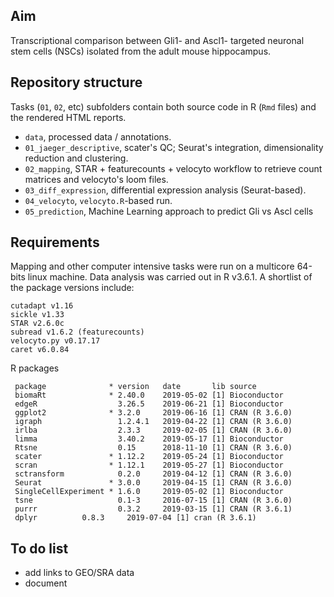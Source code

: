 ## Aim

Transcriptional comparison between Gli1- and Ascl1- targeted neuronal stem cells (NSCs) isolated from the adult mouse hippocampus.

## Repository structure

Tasks (`01`, `02`, etc) subfolders contain both source code in R (`Rmd` files) and the rendered HTML reports.

- `data`, processed data / annotations.
- `01_jaeger_descriptive`, scater's QC; Seurat's integration, dimensionality reduction and clustering.
- `02_mapping`, STAR + featurecounts + velocyto workflow to retrieve count matrices and velocyto's loom files.
- `03_diff_expression`, differential expression analysis (Seurat-based).
- `04_velocyto`, `velocyto.R`-based run.
- `05_prediction`, Machine Learning approach to predict Gli vs Ascl cells 

## Requirements

Mapping and other computer intensive tasks were run on a multicore 64-bits linux machine. Data analysis was carried out in R v3.6.1. A shortlist of the package versions include:

```
cutadapt v1.16
sickle v1.33
STAR v2.6.0c
subread v1.6.2 (featurecounts)
velocyto.py v0.17.17
caret v6.0.84
```

R packages

```
 package              * version   date       lib source        
 biomaRt              * 2.40.0    2019-05-02 [1] Bioconductor  
 edgeR                  3.26.5    2019-06-21 [1] Bioconductor  
 ggplot2              * 3.2.0     2019-06-16 [1] CRAN (R 3.6.0)
 igraph                 1.2.4.1   2019-04-22 [1] CRAN (R 3.6.0)
 irlba                  2.3.3     2019-02-05 [1] CRAN (R 3.6.0)
 limma                  3.40.2    2019-05-17 [1] Bioconductor  
 Rtsne                  0.15      2018-11-10 [1] CRAN (R 3.6.0)
 scater               * 1.12.2    2019-05-24 [1] Bioconductor  
 scran                * 1.12.1    2019-05-27 [1] Bioconductor  
 sctransform            0.2.0     2019-04-12 [1] CRAN (R 3.6.0)
 Seurat               * 3.0.0     2019-04-15 [1] CRAN (R 3.6.0)
 SingleCellExperiment * 1.6.0     2019-05-02 [1] Bioconductor  
 tsne                   0.1-3     2016-07-15 [1] CRAN (R 3.6.0)
 purrr                  0.3.2	  2019-03-15 [1] CRAN (R 3.6.1)
 dplyr			0.8.3	  2019-07-04 [1] cran (R 3.6.1)
```

## To do list

- add links to GEO/SRA data
- document
